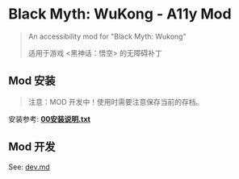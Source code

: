 # Black Myth: WuKong - A11y Mod

> An accessibility mod for "Black Myth: Wukong"
>
> 适用于游戏 <黑神话：悟空> 的无障碍补丁


## Mod 安装

> 注意：MOD 开发中！使用时需要注意保存当前的存档。

安装参考: [**00安装说明.txt**](release/00安装说明.txt)


## Mod 开发

See: [dev.md](docs/dev.md)
